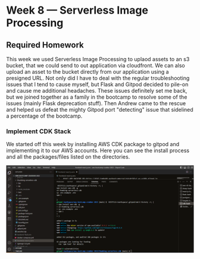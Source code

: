 # Week 8 — Serverless Image Processing

## Required Homework
This week we used Serverless Image Processing to uplaod assets to an s3 bucket, that we could send to out application via cloudfront. We can also upload an asset to the bucket directly from our application using a presigned URL. Not only did I have to deal with the regular troubleshooting issues that I tend to cause myself, but Flask and Gitpod decided to pile-on and cause me additional headaches. These issues definitely set me back, but we joined together as a family in the bootcamp to resolve some of the issues (mainly Flask deprecation stuff). Then Andrew came to the rescue and helped us defeat the mighty Gitpod port "detecting" issue that sidelined a percentage of the bootcamp.

### Implement CDK Stack 
We started off this week by installing AWS CDK package to gitpod and implementing it to our AWS accounts. Here you can see the install process and all the packages/files listed on the directories.  

![screenshot of CDK Implementation](assets/implement-CDK-stack.png)

